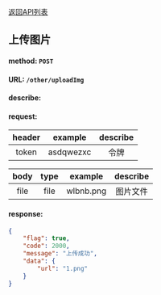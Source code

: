 [返回API列表](../API-documentation.md)
## 上传图片

#### method: `POST`
#### URL: `/other/uploadImg`
#### describe:

#### request:
| header |  example  | describe |
| :----: | :-------: | :------: |
| token  | asdqwezxc |   令牌   |

| body  | type  |  example  | describe |
| :---: | :---: | :-------: | :------: |
| file  | file  | wlbnb.png | 图片文件 |

#### response:
```json
{
	"flag": true,
	"code": 2000,
	"message": "上传成功",
	"data": {
		"url": "1.png"
	}
}
```